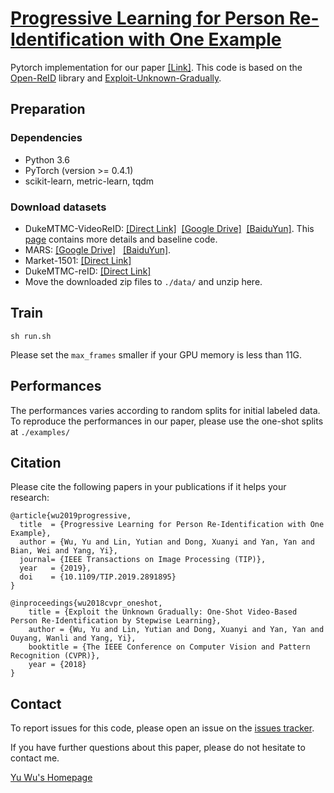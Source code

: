 # [Progressive Learning for Person Re-Identification with One Example](https://ieeexplore.ieee.org/document/8607049)

Pytorch implementation for our paper [[Link]](https://yu-wu.net/pdf/TIP2019_One-Example-reID.pdf).
This code is based on the [Open-ReID](https://github.com/Cysu/open-reid) library and [Exploit-Unknown-Gradually](https://github.com/Yu-Wu/Exploit-Unknown-Gradually).

## Preparation
### Dependencies
- Python 3.6
- PyTorch (version >= 0.4.1)
- scikit-learn, metric-learn, tqdm

### Download datasets 
- DukeMTMC-VideoReID: [[Direct Link]](http://vision.cs.duke.edu/DukeMTMC/data/misc/DukeMTMC-VideoReID.zip)  [[Google Drive]](https://drive.google.com/open?id=1Fdu5GK-C7P8M9QiLbiQNyT_RUFt8oFco)  [[BaiduYun]](https://pan.baidu.com/s/1qL39rnjTjyzjqaD-Wuv8KQ). This [page](https://github.com/Yu-Wu/DukeMTMC-VideoReID) contains more details and baseline code.
- MARS: [[Google Drive]](https://drive.google.com/open?id=1m6yLgtQdhb6pLCcb6_m7sj0LLBRvkDW0)   [[BaiduYun]](https://pan.baidu.com/s/1mByTdvXFsmobXOXBEkIWFw).
- Market-1501: [[Direct Link]](http://45.32.69.75/share/market1501.tar)
- DukeMTMC-reID: [[Direct Link]](http://45.32.69.75/share/duke.tar)
- Move the downloaded zip files to `./data/` and unzip here.


## Train

```shell
sh run.sh
```

Please set the `max_frames` smaller if your GPU memory is less than 11G.

## Performances

The performances varies according to random splits for initial labeled data. To reproduce the performances in our paper, please use the one-shot splits at `./examples/`


## Citation

Please cite the following papers in your publications if it helps your research:

    @article{wu2019progressive,
      title  = {Progressive Learning for Person Re-Identification with One Example},
      author = {Wu, Yu and Lin, Yutian and Dong, Xuanyi and Yan, Yan and Bian, Wei and Yang, Yi},
      journal= {IEEE Transactions on Image Processing (TIP)},
      year   = {2019}, 
      doi    = {10.1109/TIP.2019.2891895}
    }
    
    @inproceedings{wu2018cvpr_oneshot,
        title = {Exploit the Unknown Gradually: One-Shot Video-Based Person Re-Identification by Stepwise Learning},
        author = {Wu, Yu and Lin, Yutian and Dong, Xuanyi and Yan, Yan and Ouyang, Wanli and Yang, Yi},
        booktitle = {The IEEE Conference on Computer Vision and Pattern Recognition (CVPR)},
        year = {2018}
    }

    
## Contact

To report issues for this code, please open an issue on the [issues tracker](https://github.com/Yu-Wu/One-Example-Person-ReID/issues).

If you have further questions about this paper, please do not hesitate to contact me. 

[Yu Wu's Homepage](https://yu-wu.net)


